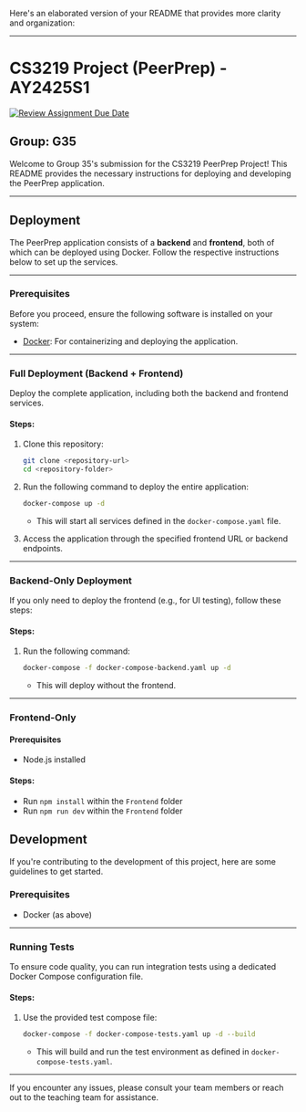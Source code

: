 Here's an elaborated version of your README that provides more clarity and organization:

---

# CS3219 Project (PeerPrep) - AY2425S1

[![Review Assignment Due Date](https://classroom.github.com/assets/deadline-readme-button-22041afd0340ce965d47ae6ef1cefeee28c7c493a6346c4f15d667ab976d596c.svg)](https://classroom.github.com/a/bzPrOe11)

## Group: G35

Welcome to Group 35's submission for the CS3219 PeerPrep Project! This README provides the necessary instructions for deploying and developing the PeerPrep application.

---

## Deployment

The PeerPrep application consists of a **backend** and **frontend**, both of which can be deployed using Docker. Follow the respective instructions below to set up the services.

---

### Prerequisites

Before you proceed, ensure the following software is installed on your system:

- [Docker](https://www.docker.com/): For containerizing and deploying the application.

---

### Full Deployment (Backend + Frontend)

Deploy the complete application, including both the backend and frontend services.

#### Steps:

1. Clone this repository:

   ```bash
   git clone <repository-url>
   cd <repository-folder>
   ```

2. Run the following command to deploy the entire application:

   ```bash
   docker-compose up -d
   ```

   - This will start all services defined in the `docker-compose.yaml` file.

3. Access the application through the specified frontend URL or backend endpoints.

---

### Backend-Only Deployment

If you only need to deploy the frontend (e.g., for UI testing), follow these steps:

#### Steps:

1. Run the following command:
   ```bash
   docker-compose -f docker-compose-backend.yaml up -d
   ```
   - This will deploy without the frontend.

---

### Frontend-Only

#### Prerequisites

- Node.js installed

#### Steps:

- Run `npm install` within the `Frontend` folder
- Run `npm run dev` within the `Frontend` folder

## Development

If you're contributing to the development of this project, here are some guidelines to get started.

### Prerequisites

- Docker (as above)

---

### Running Tests

To ensure code quality, you can run integration tests using a dedicated Docker Compose configuration file.

#### Steps:

1. Use the provided test compose file:
   ```bash
   docker-compose -f docker-compose-tests.yaml up -d --build
   ```
   - This will build and run the test environment as defined in `docker-compose-tests.yaml`.

---

If you encounter any issues, please consult your team members or reach out to the teaching team for assistance.
